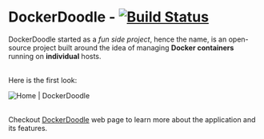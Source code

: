 # DockerDoodle - [![Build Status](https://travis-ci.com/gauravgahlot/dockerdoodle.svg?branch=master)](https://travis-ci.com/gauravgahlot/dockerdoodle)

DockerDoodle started as a *fun side project*, hence the name, is an open-source project built around the idea of managing **Docker containers** running on **individual** hosts.
<br />

<br />Here is the first look:

![Home | DockerDoodle](https://github.com/gauravgahlot/dockerdoodle/blob/master/media/docker-stats.gif)

<br />Checkout [DockerDoodle](https://gauravgahlot.github.io/dockerdoodle/) web page to learn more about the application and its features.
